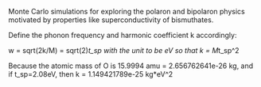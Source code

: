 Monte Carlo simulations for exploring the polaron and bipolaron physics motivated by properties like superconductivity of bismuthates.

Define the phonon frequency and harmonic coefficient k accordingly:

w = sqrt(2k/M) = sqrt(2)*t_sp with the unit to be eV so that k = M*t_sp^2

Because the atomic mass of O is 15.9994 amu = 2.656762641e-26 kg, and if t_sp=2.08eV,
then k = 1.149421789e-25 kg*eV^2
